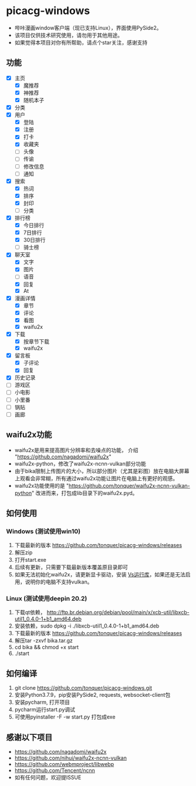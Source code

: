 # picacg-windows
- 哔咔漫画window客户端（现已支持Linux），界面使用PySide2。
- 该项目仅供技术研究使用，请勿用于其他用途。
- 如果觉得本项目对你有所帮助，请点个star关注，感谢支持
## 功能
- [x] 主页
  - [x] 魔推荐
  - [x] 神推荐
  - [x] 随机本子
- [x] 分类
- [x] 用户
  - [x] 登陆
  - [x] 注册
  - [x] 打卡
  - [x] 收藏夹
  - [ ] 头像
  - [ ] 传谕
  - [ ] 修改信息
  - [ ] 通知
- [x] 搜索
  - [x] 热词
  - [x] 排序
  - [x] 封印
  - [ ] 分类
- [x] 排行榜
  - [x] 今日排行
  - [x] 7日排行
  - [x] 30日排行
  - [ ] 骑士榜
- [x] 聊天室
  - [x] 文字
  - [x] 图片
  - [ ] 语音
  - [x] 回复
  - [x] At
- [x] 漫画详情
  - [x] 章节
  - [x] 评论
  - [x] 看图
  - [x] waifu2x
- [x] 下载
  - [x] 按章节下载
  - [x] waifu2x
- [x] 留言板
  - [x] 子评论
  - [x] 回复
- [x] 历史记录
- [ ] 游戏区
- [ ] 小电影
- [ ] 小里番
- [ ] 锅贴
- [ ] 画廊

## waifu2x功能
- waifu2x是用来提高图片分辨率和去噪点的功能， 介绍 "https://github.com/nagadomi/waifu2x"
- waifu2x-python，修改了waifu2x-ncnn-vulkan部分功能
- 由于bika限制上传图片的大小，所以部分图片（尤其是彩图）放在电脑大屏幕上观看会非常糊，所有通过waifu2x功能让图片在电脑上有更好的观感。
- waifu2x功能使用的是 "https://github.com/tonquer/waifu2x-ncnn-vulkan-python" 改进而来，打包成lib目录下的waifu2x.pyd。

## 如何使用
  ### Windows (测试使用win10)
  1. 下载最新的版本 https://github.com/tonquer/picacg-windows/releases
  2. 解压zip
  3. 打开start.exe
  4. 后续有更新，只需要下载最新版本覆盖原目录即可
  5. 如果无法初始化waifu2x，请更新显卡驱动，安装 [Vs运行库](https://download.visualstudio.microsoft.com/download/pr/366c0fb9-fe05-4b58-949a-5bc36e50e370/015EDD4E5D36E053B23A01ADB77A2B12444D3FB6ECCEFE23E3A8CD6388616A16/VC_redist.x64.exe)，如果还是无法启用，说明你的电脑不支持vulkan。
  ### Linux (测试使用deepin 20.2)
  1. 下载qt依赖， http://ftp.br.debian.org/debian/pool/main/x/xcb-util/libxcb-util1_0.4.0-1+b1_amd64.deb
  2. 安装依赖，sudo dpkg -i ./libxcb-util1_0.4.0-1+b1_amd64.deb
  3. 下载最新的版本 https://github.com/tonquer/picacg-windows/releases
  4. 解压tar -zxvf bika.tar.gz 
  5. cd bika && chmod +x start
  6. ./start

## 如何编译
1. git clone https://github.com/tonquer/picacg-windows.git
2. 安装Python3.7.9，pip安装PySide2, requests, websocket-client包
3. 安装pycharm, 打开项目
4. pycharm运行start.py调试
5. 可使用pyinstaller -F -w start.py 打包成exe

## 感谢以下项目
- https://github.com/nagadomi/waifu2x
- https://github.com/nihui/waifu2x-ncnn-vulkan
- https://github.com/webmproject/libwebp
- https://github.com/Tencent/ncnn
- 如有任何问题，欢迎提ISSUE
